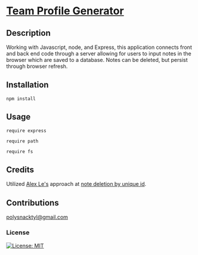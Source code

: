 # [Team Profile Generator](https://polysnacktyl.github.io/note-taker/) 

## Description
Working with Javascript, node, and Express, this application connects front and back end code through a server allowing for users to input notes in the browser which are saved to a database. Notes can be deleted, but persist through browser refresh. 

## Installation 
```
npm install
```
## Usage
```
require express

require path 

require fs
``` 
## Credits 
Utilized [Alex Le's](https://github.com/DreissenZulu) approach at [note deletion by unique id](https://github.com/DreissenZulu/Express-Note-Taker/blob/master/server.js). 

## Contributions
polysnacktyl@gmail.com


### License
[![License: MIT](https://img.shields.io/badge/License-MIT-yellow.svg)](https://opensource.org/licenses/MIT)